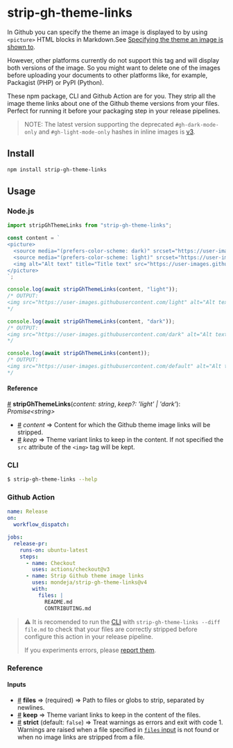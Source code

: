 # strip-gh-theme-links

In Github you can specify the theme an image is displayed to
by using `<picture>` HTML blocks in Markdown.See [Specifying the
theme an image is shown to][modes-docs].

However, other platforms currently do not support this tag
and will display both versions of the image. So you might want
to delete one of the images before uploading your documents to
other platforms like, for example, Packagist (PHP) or PyPI
(Python).

These npm package, CLI and Github Action are for you. They strip
all the image theme links about one of the Github theme versions
from your files. Perfect for running it before your packaging step
in your release pipelines.

> NOTE: The latest version supporting the deprecated `#gh-dark-mode-only`
> and `#gh-light-mode-only` hashes in inline images is
> [v3](https://github.com/mondeja/strip-gh-theme-links/releases/tag/v3).

## Install

```bash
npm install strip-gh-theme-links
```

## Usage

### Node.js

```javascript
import stripGhThemeLinks from "strip-gh-theme-links";

const content = `
<picture>
  <source media="(prefers-color-scheme: dark)" srcset="https://user-images.githubusercontent.com/dark">
  <source media="(prefers-color-scheme: light)" srcset="https://user-images.githubusercontent.com/light">
  <img alt="Alt text" title="Title text" src="https://user-images.githubusercontent.com/default" width=70>
</picture>
`;

console.log(await stripGhThemeLinks(content, "light"));
/* OUTPUT:
<img src="https://user-images.githubusercontent.com/light" alt="Alt text" title="Title text" width="70">
*/

console.log(await stripGhThemeLinks(content, "dark"));
/* OUTPUT:
<img src="https://user-images.githubusercontent.com/dark" alt="Alt text" title="Title text" width="70">
*/

console.log(await stripGhThemeLinks(content));
/* OUTPUT:
<img src="https://user-images.githubusercontent.com/default" alt="Alt text" title="Title text" width="70">
*/
```

#### Reference

<a name="stripGhThemeLinks" href="#stripGhThemeLinks">#</a>
**stripGhThemeLinks**(_content: string_,
_keep?: 'light' | 'dark'_): _Promise\<string\>_

- <a name="stripGhThemeLinks-content" href="#stripGhThemeLinks-content">#</a>
  _content_ ⇒ Content for which the Github theme image links will be
  stripped.
- <a name="stripGhThemeLinks-keep" href="#stripGhThemeLinks-keep">#</a>
  _keep_ ⇒ Theme variant links to keep in the content. If not specified the `src` attribute of the `<img>` tag will be kept.

### CLI

```bash
$ strip-gh-theme-links --help
```

### Github Action

```yaml
name: Release
on:
  workflow_dispatch:

jobs:
  release-pr:
    runs-on: ubuntu-latest
    steps:
      - name: Checkout
        uses: actions/checkout@v3
      - name: Strip Github theme image links
        uses: mondeja/strip-gh-theme-links@v4
        with:
          files: |
            README.md
            CONTRIBUTING.md
```

> :warning: It is recomended to run the [CLI](#cli) with
> `strip-gh-theme-links --diff file.md` to check that your files are
> correctly stripped before configure this action in your release
> pipeline.
>
> If you experiments errors, please [report them][new-issue].

### Reference

#### Inputs

- <a name="input-files" href="#input-files">#</a> **files** ⇒
  (required) ⇒ Path to files or globs to strip, separated by newlines.
- <a name="input-keep" href="#input-keep">#</a> **keep**
  ⇒ Theme variant links to keep in the content of the files.
- <a name="input-strict" href="#input-strict">#</a> **strict**
  (default: `false`) ⇒ Treat warnings as errors and exit with code 1.
  Warnings are raised when a file specified in
  [`files` input](#input-files) is not found or when no image links
  are stripped from a file.

[modes-docs]: https://docs.github.com/en/github/writing-on-github/getting-started-with-writing-and-formatting-on-github/basic-writing-and-formatting-syntax#specifying-the-theme-an-image-is-shown-to
[new-issue]: https://github.com/mondeja/strip-gh-theme-links/issues/new
